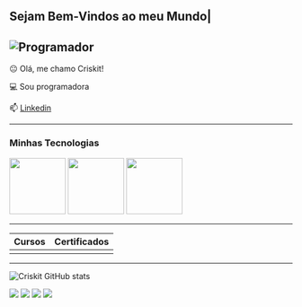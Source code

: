 ## Sejam Bem-Vindos ao meu Mundo| 



![Programador](https://i.imgur.com/MvMxQ1a.gif?noredirect)
-----------------

😐 Olá, me chamo Criskit!

💻 Sou programadora

📫 [Linkedin](www.linkedin.com/in/cristiane-machado-7a11a1190)

---------------

### Minhas Tecnologias



<img src="https://cdn.jsdelivr.net/gh/devicons/devicon@latest/icons/linux/linux-original.svg" width="100px"/> <img src="https://cdn.jsdelivr.net/gh/devicons/devicon@latest/icons/c/c-original.svg" width="100px"> <img src="https://cdn.jsdelivr.net/gh/devicons/devicon@latest/icons/python/python-original.svg" width="100px">

-----------------
|Cursos | Certificados |
|------- |--------------|
|                       |

--------------------

![Criskit GitHub stats](https://github-readme-stats.vercel.app/api?username=criskit&show_icons=true&theme=radical)

![](https://raw.githubusercontent.com/username=criskit/github-stats/master/generated/overview.svg#gh-dark-mode-only)
![](https://raw.githubusercontent.com/username=criskit/github-stats/master/generated/overview.svg#gh-light-mode-only)
![](https://raw.githubusercontent.com/username=criskit/github-stats/master/generated/languages.svg#gh-dark-mode-only)
![](https://raw.githubusercontent.com/username=criskit/github-stats/master/generated/languages.svg#gh-light-mode-only)









<!--
**Criskit/criskit** is a ✨ _special_ ✨ repository because its `README.md` (this file) appears on your GitHub profile.

Here are some ideas to get you started:

- 🔭 I’m currently working on ...
- 🌱 I’m currently learning ...
- 👯 I’m looking to collaborate on ...
- 🤔 I’m looking for help with ...
- 💬 Ask me about ...
- 📫 How to reach me: ...
- 😄 Pronouns: ...
- ⚡ Fun fact: ...
-->
